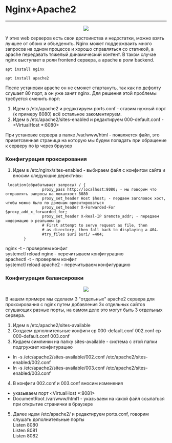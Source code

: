 # Nginx+Apache2
_ _ _
 <p align="center">
<image src="https://github.com/LLlMEJIb87/LINUX/blob/main/WEB/%D0%9A%D0%B0%D1%80%D1%82%D0%B8%D0%BD%D0%BA%D0%B8/nginx%2Bapache.PNG">
</p>
У этих web серверов есть свои достоинства и недостатки, можно взять лучшее от обоих и объеденить. Nginx может поддержваить много запросов на одном процессе и хорошо справляться со статикой, а apache передавать тяжелый динамический контент. В таком случае nginx выступает в роли frontend сервера, а apache в роли backend.   

```
apt install nginx
```
```
apt install apache2
```
После установки apache он не сможет стартануть, так как по дефолту слушает 80 порт, а он уже занят nginx. Для решения этой проблемы требуется сменить порт:   
1. Идем в /etc/apache2 и редактируем  ports.conf - ставим нужный порт (к примеру 8080) всё остальное закоментируем.
2. Идем в /etc/apache2/sites-enabled и редактируем 000-default.conf - <VirtualHost *:8080>   

При установке сервера в папке /var/www/html - появляется файл, это приветсвенная страница на которую мы будем попадать при обращение к серверу по ip через браузер


### Конфигурация проксирования
1. Идем в /etc/nginx/sites-enabled - выбираем файл с конфигом сайта  и вносим следующие дерективы:
```
 location(обрабатывает запросы) / {
                proxy_pass http://localhost:8080; - мы говорим что отправлять запросы на локалхост 8080
                proxy_set_header Host $host; - пердаем заголовок хост, чтобы можно было по доменам ориентироваться
                proxy_set_header X-Forwarded-For $proxy_add_x_forwarded_for;
                proxy_set_header X-Real-IP $remote_addr; - передаем информацию о реальном ip
                # First attempt to serve request as file, then
                # as directory, then fall back to displaying a 404.
                #try_files $uri $uri/ =404;
        }
````
nginx -t - проверяем конфиг    
systemctl reload nginx - перечитываем конфигурацию    
apachectl -t - проверяем конфиг    
systemctl reload apache2 - перечитываем конфигурацию


### Конфигурация балансировки
<p align="center">
<image src="https://github.com/LLlMEJIb87/LINUX/blob/main/WEB/%D0%9A%D0%B0%D1%80%D1%82%D0%B8%D0%BD%D0%BA%D0%B8/Balansirovka.PNG">
</p>

В нашем примере мы сделаем 3 "отдельных" apache2 сервера для 
проксирования с nginx путем добавления 3х отдельных сайтов слушающих разные порты, на самом деле это могут быть 3 отдельных сервера.    
1. Идем в /etc/apache2/sites-available
2. Создаем дополнительные конфиги  cp 000-default.conf 002.conf  cp 000-default.conf 003.conf
3. Кидаем симлинки  на папку sites-available - cистема с этой папки подгружает конфигурацию 
- ln -s /etc/apache2/sites-available/002.conf /etc/apache2/sites-enabled/002.conf
- ln -s /etc/apache2/sites-available/003.conf /etc/apache2/sites-enabled/003.conf
4. В конфиги 002.conf и 003.conf вносим изменения
- указываем порт <VirtualHost *:8081> 
- DocumentRoot /var/www/html1 - указываем на какой файл ссылаться при открытие странички в браузере
5. Далее идем /etc/apache2/ и редактируем ports.conf, говорим слушать дополнительные порты   
Listen 8080   
Listen 8081   
Listen 8082   
